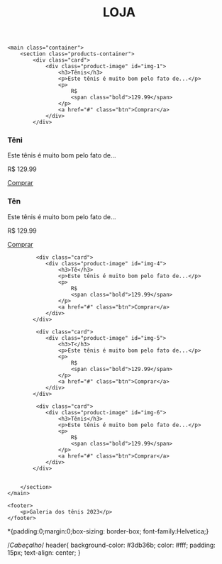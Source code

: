 <!DOCTYPE html>
<html lang="en">
<head>
   <meta charset="UTF-8">
   
   <meta http-equiv="X-UA-Compatible" content="IE=edge">
   
   <meta name="viewport" content="width=device-width, initial-scale=1.0">
   
   <link rel="stylesheet" href="style.css">
   
   <title>Galeria dos Tênis</title>
   
</head>


<body>
  <!-- Cabeçalho -->
<header>
    <h1>LOJA</h1>
	</header>




  <!-- Grid de produtos -->
    <main class="container">
        <section class="products-container">
	        <div class="card">
			    <div class="product-image" id="img-1">
				    <h3>Tênis</h3>
					<p>Este tênis é muito bom pelo fato de...</p>
					<p>
					    R$ 
						<span class="bold">129.99</span>
					</p>
                    <a href="#" class="btn">Comprar</a>
                </div>
            </div>			


 <div class="card">
			    <div class="product-image" id="img-2">
				    <h3>Têni</h3>
					<p>Este tênis é muito bom pelo fato de...</p>
					<p>
					    R$ 
						<span class="bold">129.99</span>
					</p>
                    <a href="#" class="btn">Comprar</a>
                </div>
            </div>			


 <div class="card">
			    <div class="product-image" id="img-3">
				    <h3>Tên</h3>
					<p>Este tênis é muito bom pelo fato de...</p>
					<p>
					    R$ 
						<span class="bold">129.99</span>
					</p>
                    <a href="#" class="btn">Comprar</a>
                </div>
            </div>			

			 <div class="card">
			    <div class="product-image" id="img-4">
				    <h3>Tê</h3>
					<p>Este tênis é muito bom pelo fato de...</p>
					<p>
					    R$ 
						<span class="bold">129.99</span>
					</p>
                    <a href="#" class="btn">Comprar</a>
                </div>
            </div>			
			
			 <div class="card">
			    <div class="product-image" id="img-5">
				    <h3>T</h3>
					<p>Este tênis é muito bom pelo fato de...</p>
					<p>
					    R$ 
						<span class="bold">129.99</span>
					</p>
                    <a href="#" class="btn">Comprar</a>
                </div>
            </div>			
			
			 <div class="card">
			    <div class="product-image" id="img-6">
				    <h3>Tênis</h3>
					<p>Este tênis é muito bom pelo fato de...</p>
					<p>
					    R$ 
						<span class="bold">129.99</span>
					</p>
                    <a href="#" class="btn">Comprar</a>
                </div>
            </div>			
			
			
		</section>    
    </main>
	
  <!-- Rodapé -->
    <footer>
	    <p>Galeria dos tênis 2023</p>
	</footer>
	
</body>

</html>


*{padding:0;margin:0;box-sizing: border-box; font-family:Helvetica;}

/*Cabeçalho*/
header{
	background-color: #3db36b;
	color: #fff;
	padding: 15px;
	text-align: center;
}
